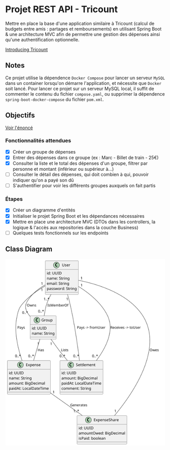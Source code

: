 # Projet REST API - Tricount

Mettre en place la base d'une application similaire à Tricount (calcul de budgets entre amis :
partages et remboursements) en utilisant Spring Boot & une architecture MVC afin de permettre une
gestion des dépenses ainsi qu'une authentification optionnelle.

[Introducing Tricount](https://www.youtube.com/watch?v=rjDY84-CVks)

## Notes

Ce projet utilise la dépendence `Docker Compose` pour lancer un serveur `MySQL` dans un container
lorsqu'on démarre l'application, et nécessite que `Docker` soit lancé. Pour lancer ce projet sur un
serveur MySQL local, il suffit de commenter le contenu du fichier `compose.yaml`, ou supprimer la
dépendence `spring-boot-docker-compose` du fichier `pom.xml`.

## Objectifs

[Voir l'énoncé](https://gitlab.com/jeandemel-formations/hb-cda-2025/projets/projet-rest)

### Fonctionnalités attendues

- [x] Créer un groupe de dépenses
- [x] Entrer des dépenses dans ce groupe (ex : Marc - Billet de train - 25€)
- [x] Consulter la liste et le total des dépenses d'un groupe, filtrer par personne et montant
  (inférieur ou supérieur à...)
- [ ] Consulter le détail des dépenses, qui doit combien à qui, pouvoir indiquer qu'on a payé son dû
- [ ] S'authentifier pour voir les différents groupes auxquels on fait partis

### Étapes

- [x] Créer un diagramme d'entités
- [x] Initialiser le projet Spring Boot et les dépendances nécessaires
- [x] Mettre en place une architecture MVC (DTOs dans les controllers, la logique & l'accès aux
  repositories dans la couche Business)
- [ ] Quelques tests fonctionnels sur les endpoints

## Class Diagram

![UML Class Diagram](./assets/class_diagram.png)